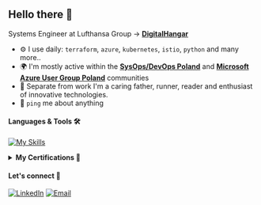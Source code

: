 ## Hello there 👋

Systems Engineer at Lufthansa Group -> [**DigitalHangar**](http://digitalhangar.aero)<br>

- ⚙️ I use daily: `terraform`, `azure`, `kubernetes`, `istio`, `python` and many more..
- 🌍 I'm mostly active within the [**SysOps/DevOps Poland**](https://www.sysopspolska.pl) and [**Microsoft Azure User Group Poland**](https://www.meetup.com/pl-PL/microsoft-azure-users-group-poland/) communities
- 🏃 Separate from work I'm a caring father, runner, reader and enthusiast of innovative technologies.
- 💬 `ping` me about anything


#### Languages & Tools 🛠

[![My Skills](https://skillicons.dev/icons?i=terraform,azure,kubernetes,git,py,go,linux,bash,elasticsearch,postgres,cloudflare)](https://skillicons.dev)


<details>
    <summary><b>My Certifications 💯</b></summary>
  <p>
    <a href="https://learn.microsoft.com/api/credentials/share/en-us/BORECKIMIKOLAJ-6994/5706983D76D382EA?sharingId=D9D288E5A9AF06BA">
        <img src="certifications/az-104.png" alt="AZ-104" width="90">
    </a>
    <a href="https://learn.microsoft.com/api/credentials/share/en-us/BORECKIMIKOLAJ-6994/36A494E64272B34B?sharingId=D9D288E5A9AF06BA">
        <img src="certifications/az-305.png" alt="AZ-305" width="90">
    </a>
    <a href="https://learn.microsoft.com/api/credentials/share/en-us/BORECKIMIKOLAJ-6994/F0F842A5AC2A8444?sharingId=D9D288E5A9AF06BA">
        <img src="certifications/az-400.png" alt="AZ-400" width="90">
    </a>
    <a href="https://www.credly.com/badges/745a5163-0b3b-4f57-9232-60daab50e367/public_url">
        <img src="certifications/cka.png" alt="CKA" width="90">
    </a>
    <a href="https://www.credly.com/badges/68689ef2-25ff-460c-8985-a9e9de145ace/public_url">
        <img src="certifications/cks.png" alt="CKS" width="90">
    </a>
    <a href="https://www.credly.com/badges/c5215e97-b125-412a-8926-e263e62b2cbc/public_url">
        <img src="certifications/tf.png" alt="Terraform" width="90">
    </a>
    <a href="https://www.credly.com/badges/ecb8367e-5c84-4810-bf75-bf304fea7fe5/public_url">
        <img src="certifications/lfcs.png" alt="LFCS" width="90">
    </a>
  </p>
</details>


#### Let's connect 🤝

[![LinkedIn](https://img.shields.io/badge/LinkedIn-blue?style=for-the-badge&logo=Linkedin&logoColor=white)](https://www.linkedin.com/in/mikolajborecki/)
[![Email](https://img.shields.io/badge/Email-D14836?style=for-the-badge&logo=Gmail&logoColor=white)](mailto:mikolaj.borecki1@gmail.com)
